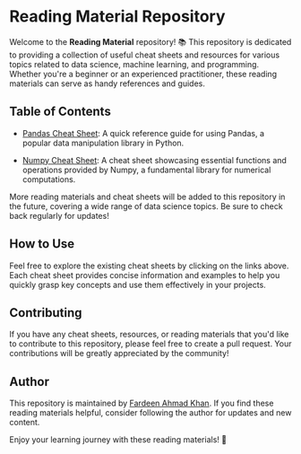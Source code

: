 # Reading Material Repository

Welcome to the **Reading Material** repository! 📚 This repository is dedicated to providing a collection of useful cheat sheets and resources for various topics related to data science, machine learning, and programming. Whether you're a beginner or an experienced practitioner, these reading materials can serve as handy references and guides.

## Table of Contents

- [Pandas Cheat Sheet](Pandas%20Cheatsheet.md): A quick reference guide for using Pandas, a popular data manipulation library in Python.

- [Numpy Cheat Sheet](Numpy%20Cheatsheet.md): A cheat sheet showcasing essential functions and operations provided by Numpy, a fundamental library for numerical computations.

More reading materials and cheat sheets will be added to this repository in the future, covering a wide range of data science topics. Be sure to check back regularly for updates!

## How to Use

Feel free to explore the existing cheat sheets by clicking on the links above. Each cheat sheet provides concise information and examples to help you quickly grasp key concepts and use them effectively in your projects.

## Contributing

If you have any cheat sheets, resources, or reading materials that you'd like to contribute to this repository, please feel free to create a pull request. Your contributions will be greatly appreciated by the community!

## Author

This repository is maintained by [Fardeen Ahmad Khan](https://github.com/I-Fardeen). If you find these reading materials helpful, consider following the author for updates and new content.

Enjoy your learning journey with these reading materials! 🚀
